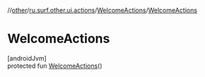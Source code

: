 //[other](../../../index.md)/[ru.surf.other.ui.actions](../index.md)/[WelcomeActions](index.md)/[WelcomeActions](-welcome-actions.md)

# WelcomeActions

[androidJvm]\
protected fun [WelcomeActions](-welcome-actions.md)()
